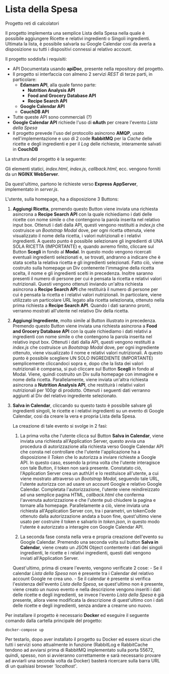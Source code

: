 # Lista della Spesa
Progetto reti di calcolatori

Il progetto implementa una semplice Lista della Spesa nella quale è possibile aggiungere Ricette e relativi ingredienti o Singoli ingredienti.
Ultimata la lista, è possibile salvarla su Google Calendar cosi da averla a disposizione su tutti i dispositivi connessi al relativo account.

Il progetto soddisfa i requisiti:
- API Documentata usando **apiDoc**, presente nella repository del progetto.
- Il progetto si interfaccia con almeno 2 servizi *REST* di terze parti, in particolare:
    - **Edamam API**, alla quale fanno parte:
        - **Nutrition Analysis API**
        - **Food and Grocery Database API**
        - **Recipe Search API**
    - **Google Calendar API**
    - **CouchDB API**
- Tutte queste API sono commerciali (?)
- **Google Calendar API** richiede l'uso di **oAuth** per creare l'evento *Lista della Spesa*
- Il progetto prevede l'uso del protocollo asincrono **AMQP**, usato nell'implementazione e uso di 2 code **RabbitMQ** per la *Cache* delle ricette e degli ingredienti e per il *Log* delle richieste, interamente salvati in **CouchDB**

La struttura del progetto è la seguente:

Gli elementi statici, *index.html*, *index.js*, *callback.html*, ecc. vengono forniti da un **NGINX WebServer**.

Da quest'ultimo, partono le richieste verso **Express AppServer**, implementato in *server.js*.

L'utente, sulla homepage, ha a disposizione 3 Buttons:
1. **Aggiungi Ricetta**, premendo questo Button viene inviata una richiesta asincrona a **Recipe Search API** con la quale richiediamo i dati delle ricette con nome simile o che contengono la parola inserita nel relativo input box.
Ottenuti i dati dalla API, questi vengono restituiti a *index.js* che costruisce un *Bootstrap Modal* dove, per ogni ricetta ottenuta, viene visualizzato il nome della ricetta, i valori nutrizionali e i relativi ingredienti.
A questo punto è possibile selezionare gli ingredienti di UNA SOLA RICETTA (IMPORTANTE) e, quando avremo finito, cliccare sul Button **Scegli** in fondo al **Modal**.
In questo modo vengono ricercati eventuali ingredienti selezionati e, se trovati, andranno a indicare che è stata scelta la relativa ricetta e gli ingredienti selezionati.
Fatto ciò, viene costruito sulla homepage un Div contenente l'immagine della ricetta scelta, il nome e gli ingredienti scelti in precedenza.
Inoltre saranno presenti il numero di persone per cui è pensata la ricetta e relativi valori nutrizionali.
Questi vengono ottenuti inviando un'altra richiesta asincrona a **Recipe Search API** che restituirà il numero di persone per cui è pensata la ricetta e i relativi valori nutrizionali.
In particolare, viene utilizzato un particolare URL legato alla ricetta selezionata, ottenuto nella prima richiesta a **Recipe Search API**. Quando i dati saranno pronti, verranno mostrati all'utente nel relativo Div della ricetta.

2. **Aggiungi Ingrediente**, molto simile al Button illustrato in precedenza.
Premendo questo Button viene inviata una richiesta asincrona a **Food and Grocery Database API** con la quale richiediamo i dati relativi a ingredienti con nome simile o che contengono la parola inserita nel relativo input box.
Ottenuti i dati dalla API, questi vengono restituiti a *index.js* che costruisce un *Bootstrap Modal* dove, per ogni ingrediente ottenuto, viene visualizzato il nome e relativi valori nutrizionali.
A questo punto è possibile scegliere UN SOLO INGREDIENTE (IMPORTANTE) semplicemente cliccandoci sopra e, dopo che la lista dei valori nutrizionali è comparsa, si può cliccare sul Button **Scegli** in fondo al Modal.
Viene, quindi costruito un Div sulla homepage con immagine e nome della ricetta.
Parallelamente, viene inviata un'altra richiesta asincrona a **Nutrition Analysis API**, che restituirà i relativi valori nutrizionali per 100gr di prodotto. Ottenuti i seguenti dati verranno aggiunti al Div del relativo ingrediente selezionato.

3. **Salva in Calendar**, cliccando su questo tasto è possibile salvare gli ingredienti singoli, le ricette e i relativi ingredienti su un evento di Google Calendar, così da creare la vera e propria Lista della Spesa.

    La creazione di tale evento si svolge in 2 fasi:
    1. La prima volta che l'utente clicca sul Button **Salva in Calendar**, viene inviata una richiesta all'Application Server, questo avvia una procedura di autorizzazione alla richiesta verso Google Calendar API che consta nel controllare che l'utente l'applicazione ha a disposizione il *Token* che lo autorizza a inviare richieste a Google API.
    In questo caso, essendo la prima volta che l'utente interagisce con tale Button, il token non sarà presente.
    Constatato ciò, l'Application Server crea un authUrl e lo restituisce all'utente, a cui viene mostrato attraverso un *Bootstrap Modal*, seguendo tale URL, l'utente autorizza con ad usare un account Google e relativo Google Calendar.
    Completata l'autorizzazione, l'utente viene reindireizzato ad una semplice pagina HTML, *callback.html* che conferma l'avvenuta autorizzazione e che l'utente può chiudere la pagina e tornare alla homepage.
    Parallelamente a ciò, viene inviata una richiesta all'Application Server con, tra i parametri, un tokenCode ottenuto dalla autorizzazione andata a buon fine, quest'ultimo viene usato per costruire il token e salvarlo in *token.json*, in questo modo l'utente è autorizzato a interagire con Google Calendar API.

    2. La seconda fase consta nella vera e propria creazione dell'evento su Google Calendar.
    Premendo una seconda volta sul button **Salva in Calendar**, viene creato un JSON Object contentente i dati dei singoli ingredienti, le ricette e i relativi ingredienti, questi dati vengono inviati all'Application Server.

    Quest'ultimo, prima di creare l'evento, vengono verificate 2 cose:
        - Se il calendar *Lista della Spesa* non è presente tra i Calendar del relativo account Google ne crea uno.
        - Se il calendar è presente si verifica l'esistenza dell'evento *Lista della Spesa*, se quest'ultimo non è presente, viene creato un nuovo evento e nella descrizione vengono inseriti i dati delle ricette e degli ingredienti, se invece l'evento *Lista della Spesa* è già presente, allora viene modificata la descrizione di quest'ultimo con i dati delle ricette e degli ingredienti, senza andare a crearne uno nuovo.

Per installare il progetto è necessario **Docker** ed eseguire il seguente comando dalla cartella principale del progetto:

```docker
docker-compose up
```

Per testarlo, dopo aver installato il progetto su Docker ed essere sicuri che tutti i servizi sono attualmente in funzione (RabbitLog e RabbitCache tendono ad avviarsi prima di RabbitMQ implementato sulla porta 55672, quindi, spesso, non si avvieranno correttamente e sarà necessario provare ad avviarli una seconda volta da Docker) basterà ricercare sulla barra URL di un qualsiasi browser *'localhost'*.
